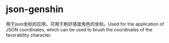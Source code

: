 # json-genshin
 用于json坐标的应用，可用于刷好感度角色的坐标。Used for the application of JSON coordinates, which can be used to brush the coordinates of the favorability character.
